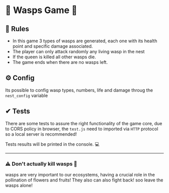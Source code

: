 # :bee: Wasps Game :bee:

## :triangular_ruler: Rules
- In this game 3 types of wasps are generated, each one with its health point and specific damage associated.
- The player can only attack randomly any living wasp in the nest
- If the queen is killed all other wasps die.
- The game ends when there are no wasps left.

## ⚙ Config
Its possible to config wasp types, numbers, life and damage throug the `nest_config` variable

## ✔ Tests
There are some tests to assure the right functionality of the game core, due to CORS policy in browser, the `test.js` need to imported via `HTTP` protocol so a local server is recommended! 

Tests results will be printed in the console. :computer:

-----

### :warning: Don't actually kill wasps :bee: 
wasps are very important to our ecosystems, having a crucial role in the pollination of flowers and fruits! They also can also fight back! soo leave the wasps alone!
